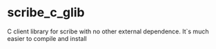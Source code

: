 scribe_c_glib
=============

C client library for scribe with no other external dependence. It`s much easier to compile and install